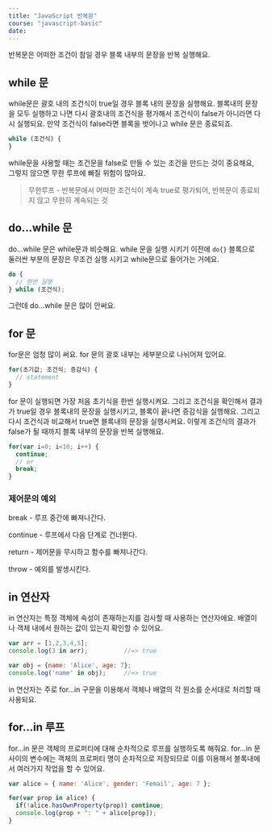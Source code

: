 ```yaml
---
title: "JavaScript 반복문"
course: "javascript-basic"
date: 
---
```




반복문은 어떠한 조건이 참일 경우 블록 내부의 문장을 반복 실행해요.



## while 문

while문은 괄호 내의 조건식이 true일 경우 블록 내의 문장을 실행해요. 블록내의 문장을 모두 실행하고 나면 다시 괄호내의 조건식을 평가해서 조건식이 false가 아니라면 다시 실행되요. 만약 조건식이 false라면 블록을 벗어나고 while 문은 종료되죠.

```js
while (조건식) {
}
```

while문을 사용할 때는 조건문을 false로 만들 수 있는 조건을 만드는 것이 중요해요, 그렇지 않으면 무한 루프에 빠질 위험이 많아요.

> 무한루프 - 반복문에서 어떠한 조건식이 계속 true로 평가되어, 반복문이 종료되지 않고 무한히 계속되는 것



## do...while 문

do...while 문은 while문과 비슷해요. while 문을 실행 시키기 이전에 `do{}` 블록으로 둘러싼 부분의 문장은 무조건 실행 시키고 while문으로 들어가는 거에요.

```js
do {
  // 한번 실행
} while (조건식);
```

그런데 do...while 문은 많이 안써요.



## for 문

for문은 엄청 많이 써요. for 문의 괄호 내부는 세부분으로 나뉘어져 있어요. 

```js
for(초기값; 조건식; 증감식) {
  // statement
}
```

for 문이 실행되면 가장 처음 초기식을 한번 실행시켜요. 그리고 조건식을 확인해서 결과가 true일 경우 블록내의 문장을 실행시키고, 블록이 끝나면 증감식을 실행해요. 그리고 다시 조건식과 비교해서 true면 블록내의 문장을 실행시켜요. 이렇게 조건식의 결과가 false가 될 때까지 블록 내부의 문장을 반복 실행해요.

```js
for(var i=0; i<10; i++) {
  continue;
  // or
  break;
}
```



### 제어문의 예외

break - 루프 중간에 빠져나간다.

continue - 루프에서 다음 단계로 건너뛴다.

return - 제어문을 무시하고 함수를 빠져나간다.

throw - 예외를 발생시킨다.



## in 연산자

in 연산자는 특정 객체에 속성이 존재하는지를 검사할 때 사용하는 연산자에요. 배열이나 객체 내에서 원하는 값이 있는지 확인할 수 있어요.

```javascript
var arr = [1,2,3,4,5];
console.log(3 in arr);          //=> true

var obj = {name: 'Alice', age: 7};
console.log('name' in obj);     //=> true
```

in 연산자는 주로 for...in 구문을 이용해서 객체나 배열의 각 원소를 순서대로 처리할 때 사용되요.



## for...in 루프

for...in 문은 객체의 프로퍼티에 대해 순차적으로 루프를 실행하도록 해줘요. for...in 문 사이의 변수에는 객체의 프로퍼티 명이 순차적으로 저장되므로 이를 이용해서 블록내에서 여러가지 작업을 할 수 있어요.

```js
var alice = { name: 'Alice', gender: 'Femail', age: 7 };

for(var prop in alice) {
  if(!alice.hasOwnProperty(prop)) continue;
  console.log(prop + ": " + alice[prop]);
}
```





